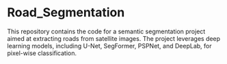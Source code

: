 # Road_Segmentation
This repository contains the code for a semantic segmentation project aimed at extracting roads from satellite images. The project leverages deep learning models, including U-Net, SegFormer, PSPNet, and DeepLab, for pixel-wise classification.
